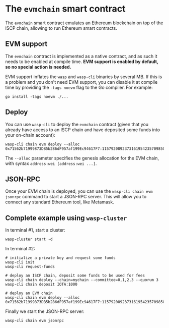 # The `evmchain` smart contract

The `evmchain` smart contract emulates an Ethereum blockchain on top of the
ISCP chain, allowing to run Ethereum smart contracts.

## EVM support

The `evmchain` contract is implemented as a native contract, and as such it
needs to be enabled at compile time. **EVM support is enabled by default, so
no special action is needed.**

EVM support inflates the `wasp` and `wasp-cli` binaries by several MB. If this
is a problem and you don't need EVM support, you can disable it at compile
time by providing the `-tags noevm` flag to the Go compiler. For example:

```
go install -tags noevm ./...
```

## Deploy

You can use `wasp-cli` to deploy the `evmchain` contract (given that you
already have access to an ISCP chain and have deposited some funds into your
on-chain account):

```
wasp-cli chain evm deploy --alloc 0x71562b71999873DB5b286dF957af199Ec94617F7:115792089237316195423570985008687907853269984665640564039457584007913129639927
```

The `--alloc` parameter specifies the genesis allocation for the EVM chain,
with syntax `address:wei [address:wei ...]`.

## JSON-RPC

Once your EVM chain is deployed, you can use the `wasp-cli chain evm jsonrpc`
command to start a JSON-RPC server. This will allow you to connect any standard
Ethereum tool, like Metamask.

## Complete example using `wasp-cluster`

In terminal #1, start a cluster:

```
wasp-cluster start -d
```

In terminal #2:

```
# initialize a private key and request some funds
wasp-cli init
wasp-cli request-funds

# deploy an ISCP chain, deposit some funds to be used for fees
wasp-cli chain deploy --chain=mychain --committee=0,1,2,3 --quorum 3
wasp-cli chain deposit IOTA:1000

# deploy an EVM chain
wasp-cli chain evm deploy --alloc 0x71562b71999873DB5b286dF957af199Ec94617F7:115792089237316195423570985008687907853269984665640564039457584007913129639927
```

Finally we start the JSON-RPC server:

```
wasp-cli chain evm jsonrpc
```
